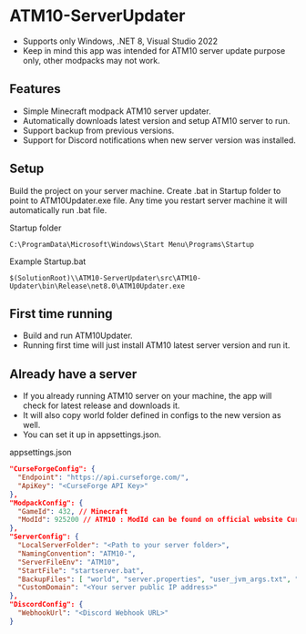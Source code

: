 # ATM10-ServerUpdater
* Supports only Windows, .NET 8, Visual Studio 2022
* Keep in mind this app was intended for ATM10 server update purpose only, other modpacks may not work.

## Features
* Simple Minecraft modpack ATM10 server updater.
* Automatically downloads latest version and setup ATM10 server to run.
* Support backup from previous versions.
* Support for Discord notifications when new server version was installed.

## Setup
Build the project on your server machine.
Create .bat in Startup folder to point to ATM10Updater.exe file.
Any time you restart server machine it will automatically run .bat file.

Startup folder
```
C:\ProgramData\Microsoft\Windows\Start Menu\Programs\Startup
```

Example Startup.bat
```
$(SolutionRoot)\\ATM10-ServerUpdater\src\ATM10-Updater\bin\Release\net8.0\ATM10Updater.exe
```

## First time running
* Build and run ATM10Updater.
* Running first time will just install ATM10 latest server version and run it.

## Already have a server
* If you already running ATM10 server on your machine, the app will check for latest release and downloads it. 
* It will also copy world folder defined in configs to the new version as well.
* You can set it up in appsettings.json.

appsettings.json
```json
"CurseForgeConfig": {
  "Endpoint": "https://api.curseforge.com/",
  "ApiKey": "<CurseForge API Key>"
},
"ModpackConfig": {
  "GameId": 432, // Minecraft
  "ModId": 925200 // ATM10 : ModId can be found on official website CurseForge.com website, under ProjectID
},
"ServerConfig": {
  "LocalServerFolder": "<Path to your server folder>",
  "NamingConvention": "ATM10-",
  "ServerFileEnv": "ATM10",
  "StartFile": "startserver.bat",
  "BackupFiles": [ "world", "server.properties", "user_jvm_args.txt", "eula.txt" ],
  "CustomDomain": "<Your server public IP address>"
},
"DiscordConfig": {
  "WebhookUrl": "<Discord Webhook URL>"
}
```